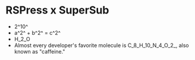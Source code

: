 # RSPress x SuperSub

- 2^10^
- a^2^ + b^2^ = c^2^
- H_2_O
- Almost every developer's favorite molecule is C_8_H_10_N_4_O_2_, also known as "caffeine."

